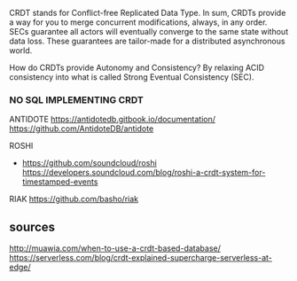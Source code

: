 

CRDT stands for Conflict-free Replicated Data Type. In sum, CRDTs provide a way for you to merge concurrent modifications, always, in any order. SECs guarantee all actors will eventually converge to the same state without data loss. These guarantees are tailor-made for a distributed asynchronous world.

How do CRDTs provide Autonomy and Consistency? By relaxing ACID consistency into what is called Strong Eventual Consistency (SEC).

### NO SQL IMPLEMENTING CRDT ###



ANTIDOTE
https://antidotedb.gitbook.io/documentation/
https://github.com/AntidoteDB/antidote

ROSHI
- https://github.com/soundcloud/roshi
https://developers.soundcloud.com/blog/roshi-a-crdt-system-for-timestamped-events


RIAK
https://github.com/basho/riak

## sources ###
http://muawia.com/when-to-use-a-crdt-based-database/
https://serverless.com/blog/crdt-explained-supercharge-serverless-at-edge/
